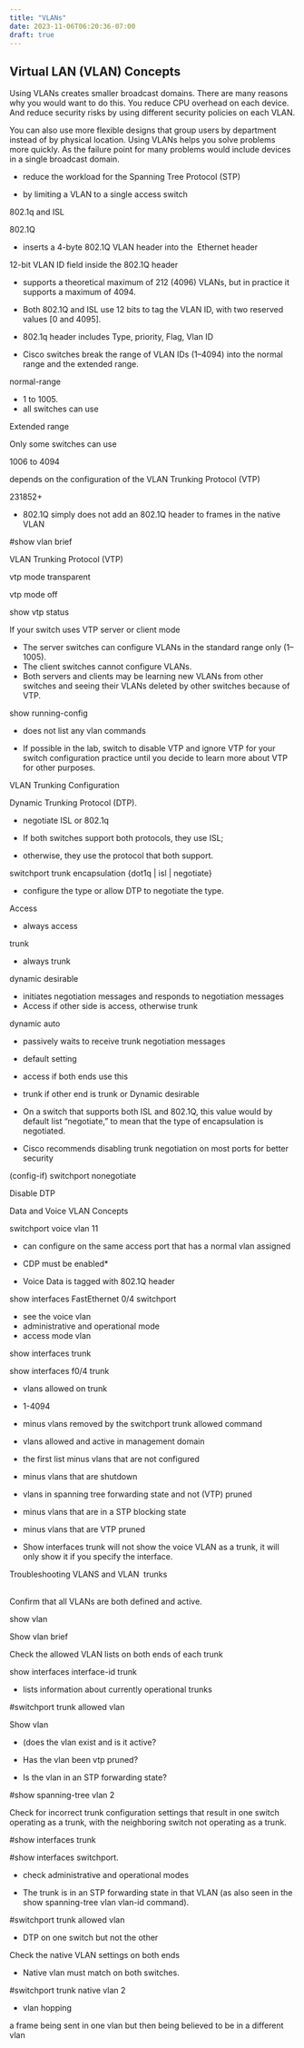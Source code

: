 ```yaml
---
title: "VLANs"
date: 2023-11-06T06:20:36-07:00
draft: true
---
```


## Virtual LAN (VLAN) Concepts

Using VLANs creates smaller broadcast domains. There are many reasons why you would want to do this. You reduce CPU overhead on each device. And reduce security risks by using different security policies on each VLAN.

You can also use more flexible designs that group users by department instead of by physical location. Using VLANs helps you solve problems more quickly. As the failure point for many problems would include devices in a single broadcast domain.

-   reduce the workload for the Spanning Tree Protocol (STP)

-   by limiting a VLAN to a single access switch

802.1q and ISL

802.1Q

-   inserts a 4-byte 802.1Q VLAN header into the  Ethernet header

12-bit VLAN ID field inside the 802.1Q header

-   supports a theoretical maximum of 212 (4096) VLANs, but in practice it supports a maximum of 4094.
-   Both 802.1Q and ISL use 12 bits to tag the VLAN ID, with two reserved values [0 and 4095].

-   802.1q header includes Type, priority, Flag, Vlan ID

-   Cisco switches break the range of VLAN IDs (1–4094) into the normal range and the extended range.

normal-range

-   1 to 1005.
-   all switches can use

Extended range

Only some switches can use

1006 to 4094

depends on the configuration of the VLAN Trunking Protocol (VTP)

231852+

-   802.1Q simply does not add an 802.1Q header to frames in the native VLAN

#show vlan brief

VLAN Trunking Protocol (VTP)

vtp mode transparent

vtp mode off

show vtp status

If your switch uses VTP server or client mode

-   The server switches can configure VLANs in the standard range only (1–1005).
-   The client switches cannot configure VLANs.
-   Both servers and clients may be learning new VLANs from other switches and seeing their VLANs deleted by other switches because of VTP.

show running-config

-   does not list any vlan commands

-   If possible in the lab, switch to disable VTP and ignore VTP for your switch configuration practice until you decide to learn more about VTP for other purposes.

VLAN Trunking Configuration

Dynamic Trunking Protocol (DTP).

-   negotiate ISL or 802.1q
-   If both switches support both protocols, they use ISL;

-   otherwise, they use the protocol that both support.

switchport trunk encapsulation {dot1q | isl | negotiate}

-   configure the type or allow DTP to negotiate the type.

Access

-   always access

trunk

-   always trunk

dynamic desirable

-   initiates negotiation messages and responds to negotiation messages
-   Access if other side is access, otherwise trunk

dynamic auto

-   passively waits to receive trunk negotiation messages
-   default setting
-   access if both ends use this
-   trunk if other end is trunk or Dynamic desirable

-   On a switch that supports both ISL and 802.1Q, this value would by default list “negotiate,” to mean that the type of encapsulation is negotiated.

-   Cisco recommends disabling trunk negotiation on most ports for better security

(config-if) switchport nonegotiate

Disable DTP

Data and Voice VLAN Concepts

switchport voice vlan 11

-   can configure on the same access port that has a normal vlan assigned
-   CDP must be enabled*

-   Voice Data is tagged with 802.1Q header

show interfaces FastEthernet 0/4 switchport

-   see the voice vlan
-   administrative and operational mode
-   access mode vlan

show interfaces trunk

show interfaces f0/4 trunk

-   vlans allowed on trunk

-   1-4094
-   minus vlans removed by the switchport trunk allowed command

-   vlans allowed and active in management domain

-   the first list minus vlans that are not configured
-   minus vlans that are shutdown

-   vlans in spanning tree forwarding state and not (VTP) pruned

-   minus vlans that are in a STP blocking state
-   minus vlans that are VTP pruned

-   Show interfaces trunk will not show the voice VLAN as a trunk, it will only show it if you specify the interface.

Troubleshooting VLANS and VLAN  trunks  
 

Confirm that all VLANs are both defined and active.

show vlan

Show vlan brief

Check the allowed VLAN lists on both ends of each trunk

show interfaces interface-id trunk

-   lists information about currently operational trunks

#switchport trunk allowed vlan

Show vlan

-   (does the vlan exist and is it active?

-   Has the vlan been vtp pruned?

-   Is the vlan in an STP forwarding state?

#show spanning-tree vlan 2

Check for incorrect trunk configuration settings that result in one switch operating as a trunk, with the neighboring switch not operating as a trunk.

#show interfaces trunk

#show interfaces switchport.

-   check administrative and operational modes

-   The trunk is in an STP forwarding state in that VLAN (as also seen in the show spanning-tree vlan vlan-id command).

#switchport trunk allowed vlan

-   DTP on one switch but not the other

Check the native VLAN settings on both ends

-   Native vlan must match on both switches.

#switchport trunk native vlan 2

-   vlan hopping

a frame being sent in one vlan but then being believed to be in a different vlan
